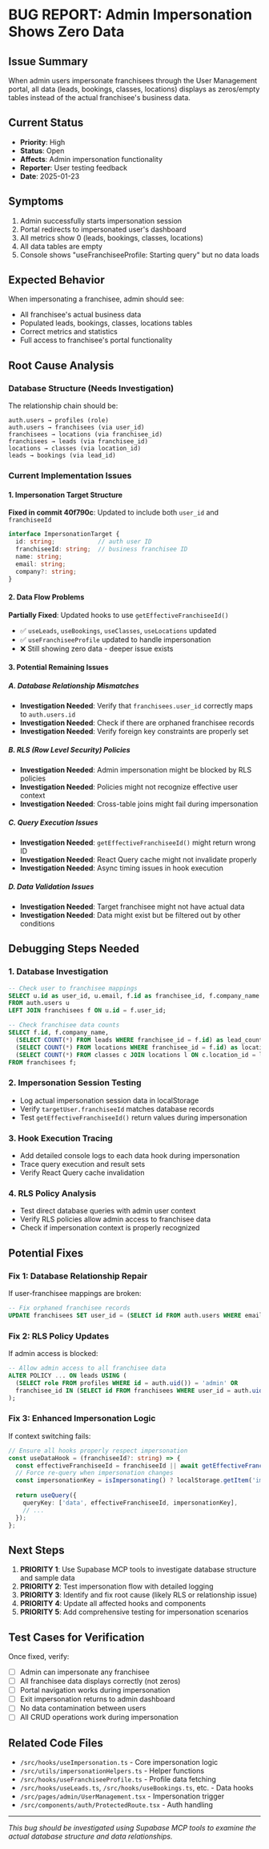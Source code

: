 # BUG REPORT: Admin Impersonation Shows Zero Data

## Issue Summary
When admin users impersonate franchisees through the User Management portal, all data (leads, bookings, classes, locations) displays as zeros/empty tables instead of the actual franchisee's business data.

## Current Status
- **Priority**: High
- **Status**: Open
- **Affects**: Admin impersonation functionality
- **Reporter**: User testing feedback
- **Date**: 2025-01-23

## Symptoms
1. Admin successfully starts impersonation session
2. Portal redirects to impersonated user's dashboard
3. All metrics show 0 (leads, bookings, classes, locations)
4. All data tables are empty
5. Console shows "useFranchiseeProfile: Starting query" but no data loads

## Expected Behavior
When impersonating a franchisee, admin should see:
- All franchisee's actual business data
- Populated leads, bookings, classes, locations tables
- Correct metrics and statistics
- Full access to franchisee's portal functionality

## Root Cause Analysis

### Database Structure (Needs Investigation)
The relationship chain should be:
```
auth.users → profiles (role)
auth.users → franchisees (via user_id)
franchisees → locations (via franchisee_id)  
franchisees → leads (via franchisee_id)
locations → classes (via location_id)
leads → bookings (via lead_id)
```

### Current Implementation Issues

#### 1. Impersonation Target Structure
**Fixed in commit 40f790c**: Updated to include both `user_id` and `franchiseeId`
```typescript
interface ImpersonationTarget {
  id: string;            // auth user ID
  franchiseeId: string;  // business franchisee ID  
  name: string;
  email: string;
  company?: string;
}
```

#### 2. Data Flow Problems
**Partially Fixed**: Updated hooks to use `getEffectiveFranchiseeId()`
- ✅ `useLeads`, `useBookings`, `useClasses`, `useLocations` updated
- ✅ `useFranchiseeProfile` updated to handle impersonation
- ❌ Still showing zero data - deeper issue exists

#### 3. Potential Remaining Issues

##### A. Database Relationship Mismatches
- **Investigation Needed**: Verify that `franchisees.user_id` correctly maps to `auth.users.id`
- **Investigation Needed**: Check if there are orphaned franchisee records
- **Investigation Needed**: Verify foreign key constraints are properly set

##### B. RLS (Row Level Security) Policies
- **Investigation Needed**: Admin impersonation might be blocked by RLS policies
- **Investigation Needed**: Policies might not recognize effective user context
- **Investigation Needed**: Cross-table joins might fail during impersonation

##### C. Query Execution Issues
- **Investigation Needed**: `getEffectiveFranchiseeId()` might return wrong ID
- **Investigation Needed**: React Query cache might not invalidate properly
- **Investigation Needed**: Async timing issues in hook execution

##### D. Data Validation Issues
- **Investigation Needed**: Target franchisee might not have actual data
- **Investigation Needed**: Data might exist but be filtered out by other conditions

## Debugging Steps Needed

### 1. Database Investigation
```sql
-- Check user to franchisee mappings
SELECT u.id as user_id, u.email, f.id as franchisee_id, f.company_name 
FROM auth.users u 
LEFT JOIN franchisees f ON u.id = f.user_id;

-- Check franchisee data counts
SELECT f.id, f.company_name,
  (SELECT COUNT(*) FROM leads WHERE franchisee_id = f.id) as lead_count,
  (SELECT COUNT(*) FROM locations WHERE franchisee_id = f.id) as location_count,
  (SELECT COUNT(*) FROM classes c JOIN locations l ON c.location_id = l.id WHERE l.franchisee_id = f.id) as class_count
FROM franchisees f;
```

### 2. Impersonation Session Testing
- Log actual impersonation session data in localStorage
- Verify `targetUser.franchiseeId` matches database records
- Test `getEffectiveFranchiseeId()` return values during impersonation

### 3. Hook Execution Tracing
- Add detailed console logs to each data hook during impersonation
- Trace query execution and result sets
- Verify React Query cache invalidation

### 4. RLS Policy Analysis
- Test direct database queries with admin user context
- Verify RLS policies allow admin access to franchisee data
- Check if impersonation context is properly recognized

## Potential Fixes

### Fix 1: Database Relationship Repair
If user-franchisee mappings are broken:
```sql
-- Fix orphaned franchisee records
UPDATE franchisees SET user_id = (SELECT id FROM auth.users WHERE email = franchisees.email) WHERE user_id IS NULL;
```

### Fix 2: RLS Policy Updates
If admin access is blocked:
```sql
-- Allow admin access to all franchisee data
ALTER POLICY ... ON leads USING (
  (SELECT role FROM profiles WHERE id = auth.uid()) = 'admin' OR
  franchisee_id IN (SELECT id FROM franchisees WHERE user_id = auth.uid())
);
```

### Fix 3: Enhanced Impersonation Logic
If context switching fails:
```typescript
// Ensure all hooks properly respect impersonation
const useDataHook = (franchiseeId?: string) => {
  const effectiveFranchiseeId = franchiseeId || await getEffectiveFranchiseeId();
  // Force re-query when impersonation changes
  const impersonationKey = isImpersonating() ? localStorage.getItem('impersonation-session') : null;
  
  return useQuery({
    queryKey: ['data', effectiveFranchiseeId, impersonationKey],
    // ...
  });
};
```

## Next Steps
1. **PRIORITY 1**: Use Supabase MCP tools to investigate database structure and sample data
2. **PRIORITY 2**: Test impersonation flow with detailed logging
3. **PRIORITY 3**: Identify and fix root cause (likely RLS or relationship issue)
4. **PRIORITY 4**: Update all affected hooks and components
5. **PRIORITY 5**: Add comprehensive testing for impersonation scenarios

## Test Cases for Verification
Once fixed, verify:
- [ ] Admin can impersonate any franchisee
- [ ] All franchisee data displays correctly (not zeros)
- [ ] Portal navigation works during impersonation
- [ ] Exit impersonation returns to admin dashboard
- [ ] No data contamination between users
- [ ] All CRUD operations work during impersonation

## Related Code Files
- `/src/hooks/useImpersonation.ts` - Core impersonation logic
- `/src/utils/impersonationHelpers.ts` - Helper functions
- `/src/hooks/useFranchiseeProfile.ts` - Profile data fetching
- `/src/hooks/useLeads.ts`, `/src/hooks/useBookings.ts`, etc. - Data hooks
- `/src/pages/admin/UserManagement.tsx` - Impersonation trigger
- `/src/components/auth/ProtectedRoute.tsx` - Auth handling

---
*This bug should be investigated using Supabase MCP tools to examine the actual database structure and data relationships.*